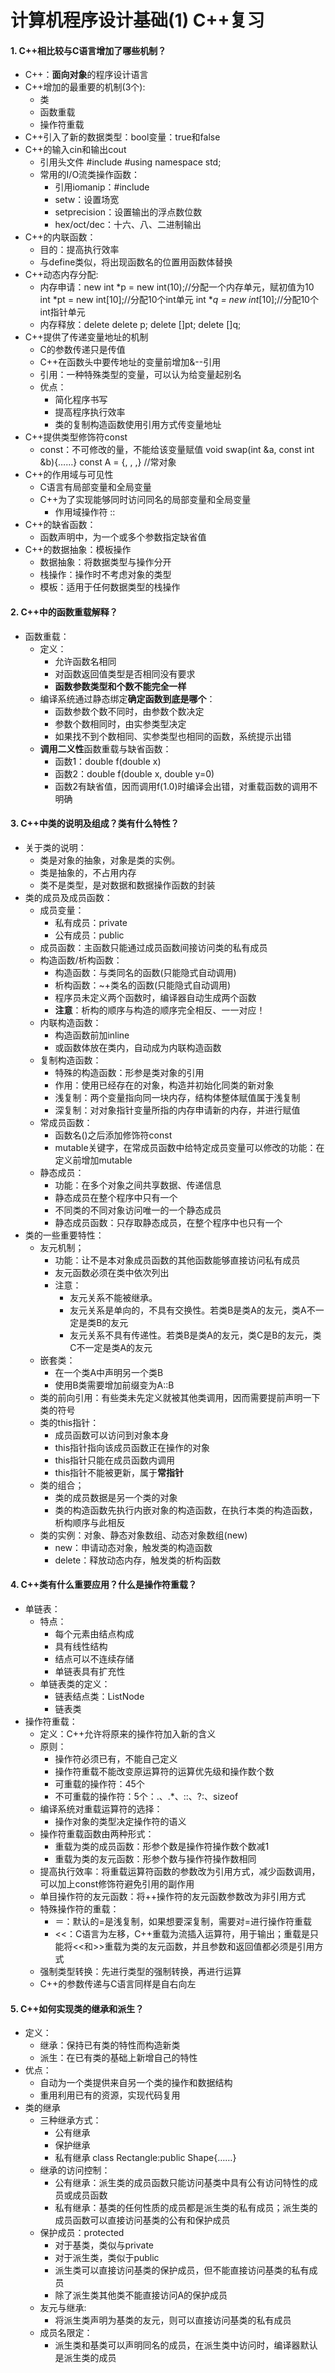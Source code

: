 # 计算机程序设计基础(1) C++复习

#### 1. C++相比较与C语言增加了哪些机制？
+ C++：**面向对象**的程序设计语言
+ C++增加的最重要的机制(3个):
	- 类
	- 函数重载
	- 操作符重载
+ C++引入了新的数据类型：bool变量：true和false
+ C++的输入cin和输出cout
	- 引用头文件
		\#include <iostream>
		\#using namespace std;
	- 常用的I/O流类操作函数：
		* 引用iomanip：\#include <iomanip>
		* setw：设置场宽
		* setprecision：设置输出的浮点数位数
		* hex/oct/dec：十六、八、二进制输出
+ C++的内联函数：
	- 目的：提高执行效率
	- 与define类似，将出现函数名的位置用函数体替换
+ C++动态内存分配:
	- 内存申请：new
		int *p = new int(10);//分配一个内存单元，赋初值为10
		int *pt = new int[10];//分配10个int单元
		int **q = new int*[10];//分配10个int指针单元
	- 内存释放：delete
		delete p;
		delete []pt;
		delete []q;
+ C++提供了传递变量地址的机制
	- C的参数传递只是传值
	- C++在函数头中要传地址的变量前增加&--引用
	- 引用：一种特殊类型的变量，可以认为给变量起别名
	- 优点：
		* 简化程序书写
		* 提高程序执行效率
		* 类的复制构造函数使用引用方式传变量地址
+ C++提供类型修饰符const
	- const：不可修改的量，不能给该变量赋值
		void swap(int &a, const int &b){……}
		const A = {, , ,} //常对象
+ C++的作用域与可见性
	- C语言有局部变量和全局变量
	- C++为了实现能够同时访问同名的局部变量和全局变量
		* 作用域操作符 ::
+ C++的缺省函数：
	- 函数声明中，为一个或多个参数指定缺省值
+ C++的数据抽象：模板操作
	- 数据抽象：将数据类型与操作分开
	- 栈操作：操作时不考虑对象的类型
	- 模板：适用于任何数据类型的栈操作


#### 2. C++中的函数重载解释？

+ 函数重载：
	- 定义：
		* 允许函数名相同
		* 对函数返回值类型是否相同没有要求
		* **函数参数类型和个数不能完全一样**
	- 编译系统通过静态绑定**确定函数到底是哪个**：
		* 函数参数个数不同时，由参数个数决定
		* 参数个数相同时，由实参类型决定
		* 如果找不到个数相同、实参类型也相同的函数，系统提示出错
	- **调用二义性**函数重载与缺省函数：
		* 函数1：double f(double x)
		* 函数2：double f(double x, double y=0)
		* 函数2有缺省值，因而调用f(1.0)时编译会出错，对重载函数的调用不明确

#### 3. C++中类的说明及组成？类有什么特性？

+ 关于类的说明：
	- 类是对象的抽象，对象是类的实例。
	- 类是抽象的，不占用内存
	- 类不是类型，是对数据和数据操作函数的封装
+ 类的成员及成员函数：
	- 成员变量：
		* 私有成员：private
		* 公有成员：public
	- 成员函数：主函数只能通过成员函数间接访问类的私有成员
	- 构造函数/析构函数：
		* 构造函数：与类同名的函数(只能隐式自动调用)
		* 析构函数：~+类名的函数(只能隐式自动调用)
		* 程序员未定义两个函数时，编译器自动生成两个函数
		* **注意**：析构的顺序与构造的顺序完全相反、一一对应！
	- 内联构造函数：
		* 构造函数前加inline
		* 或函数体放在类内，自动成为内联构造函数
	- 复制构造函数：
		* 特殊的构造函数：形参是类对象的引用
		* 作用：使用已经存在的对象，构造并初始化同类的新对象
		* 浅复制：两个变量指向同一块内存，结构体整体赋值属于浅复制
		* 深复制：对对象指针变量所指的内存申请新的内存，并进行赋值
	- 常成员函数：
		* 函数名()之后添加修饰符const
		* mutable关键字，在常成员函数中给特定成员变量可以修改的功能：在定义前增加mutable
	- 静态成员：
		* 功能：在多个对象之间共享数据、传递信息
		* 静态成员在整个程序中只有一个
		* 不同类的不同对象访问唯一的一个静态成员
		* 静态成员函数：只存取静态成员，在整个程序中也只有一个
+ 类的一些重要特性：
	- 友元机制；
		* 功能：让不是本对象成员函数的其他函数能够直接访问私有成员
		* 友元函数必须在类中依次列出
		* 注意：
			+ 友元关系不能被继承。 
            + 友元关系是单向的，不具有交换性。若类B是类A的友元，类A不一定是类B的友元
            + 友元关系不具有传递性。若类B是类A的友元，类C是B的友元，类C不一定是类A的友元
	- 嵌套类：
		* 在一个类A中声明另一个类B
		* 使用B类需要增加前缀变为A::B
	- 类的前向引用：有些类未先定义就被其他类调用，因而需要提前声明一下类的符号
	- 类的this指针：
		* 成员函数可以访问到对象本身
		* this指针指向该成员函数正在操作的对象
		* this指针只能在成员函数内调用
		* this指针不能被更新，属于**常指针**
	- 类的组合；
		* 类的成员数据是另一个类的对象
		* 类的构造函数先执行内嵌对象的构造函数，在执行本类的构造函数，析构顺序与此相反
	- 类的实例：对象、静态对象数组、动态对象数组(new)
		* new：申请动态对象，触发类的构造函数
		* delete：释放动态内存，触发类的析构函数

#### 4. C++类有什么重要应用？什么是操作符重载？

+ 单链表：
	- 特点：
		* 每个元素由结点构成
		* 具有线性结构
		* 结点可以不连续存储
		* 单链表具有扩充性
	- 单链表类的定义：
		* 链表结点类：ListNode
		* 链表类
+ 操作符重载：
	- 定义：C++允许将原来的操作符加入新的含义
	- 原则：
		* 操作符必须已有，不能自己定义
		* 操作符重载不能改变原运算符的运算优先级和操作数个数
		* 可重载的操作符：45个
		* 不可重载的操作符：5个：.、.*、::、?:、sizeof
	- 编译系统对重载运算符的选择：
		* 操作对象的类型决定操作符的语义
	- 操作符重载函数由两种形式：	
		* 重载为类的成员函数：形参个数是操作符操作数个数减1
		* 重载为类的友元函数：形参个数与操作符操作数相同
	- 提高执行效率：将重载运算符函数的参数改为引用方式，减少函数调用，可以加上const修饰符避免引用的副作用
	- 单目操作符的友元函数：将++操作符的友元函数参数改为非引用方式
	- 特殊操作符的重载：
		* ＝：默认的=是浅复制，如果想要深复制，需要对=进行操作符重载
		* <<：C语言为左移，C++重载为流插入运算符，用于输出；重载是只能将<<和>>重载为类的友元函数，并且参数和返回值都必须是引用方式
	- 强制类型转换：先进行类型的强制转换，再进行运算
	- C++的参数传递与C语言同样是自右向左

#### 5. C++如何实现类的继承和派生？

+ 定义：
	- 继承：保持已有类的特性而构造新类
	- 派生：在已有类的基础上新增自己的特性
+ 优点：
	- 自动为一个类提供来自另一个类的操作和数据结构
	- 重用利用已有的资源，实现代码复用
+ 类的继承
	- 三种继承方式：
		* 公有继承
		* 保护继承
		* 私有继承
		class Rectangle:public Shape{……}
	- 继承的访问控制：
		* 公有继承：派生类的成员函数只能访问基类中具有公有访问特性的成员或成员函数
		* 私有继承：基类的任何性质的成员都是派生类的私有成员；派生类的成员函数可以直接访问基类的公有和保护成员
	- 保护成员：protected
		* 对于基类，类似与private
		* 对于派生类，类似于public
		* 派生类可以直接访问基类的保护成员，但不能直接访问基类的私有成员
		* 除了派生类其他类不能直接访问A的保护成员
	- 友元与继承:
		* 将派生类声明为基类的友元，则可以直接访问基类的私有成员
	- 成员名限定：
		* 派生类和基类可以声明同名的成员，在派生类中访问时，编译器默认是派生类的成员